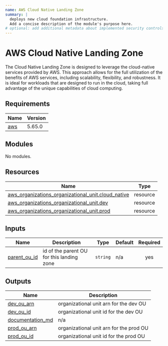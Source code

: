 ```yaml
---
name: AWS Cloud Native Landing Zone
summary: |
  deploys new cloud foundation infrastructure.
  Add a concise description of the module's purpose here.
# optional: add additional metadata about implemented security controls
---
```


# AWS Cloud Native Landing Zone

The Cloud Native Landing Zone is designed to leverage the cloud-native services provided by AWS. This approach allows for the full utilization of the benefits of AWS services, including scalability, flexibility, and robustness. It is ideal for workloads that are designed to run in the cloud, taking full advantage of the unique capabilities of cloud computing.

<!-- BEGIN_TF_DOCS -->
## Requirements

| Name | Version |
|------|---------|
| <a name="requirement_aws"></a> [aws](#requirement\_aws) | 5.65.0 |

## Modules

No modules.

## Resources

| Name | Type |
|------|------|
| [aws_organizations_organizational_unit.cloud_native](https://registry.terraform.io/providers/hashicorp/aws/5.65.0/docs/resources/organizations_organizational_unit) | resource |
| [aws_organizations_organizational_unit.dev](https://registry.terraform.io/providers/hashicorp/aws/5.65.0/docs/resources/organizations_organizational_unit) | resource |
| [aws_organizations_organizational_unit.prod](https://registry.terraform.io/providers/hashicorp/aws/5.65.0/docs/resources/organizations_organizational_unit) | resource |

## Inputs

| Name | Description | Type | Default | Required |
|------|-------------|------|---------|:--------:|
| <a name="input_parent_ou_id"></a> [parent\_ou\_id](#input\_parent\_ou\_id) | id of the parent OU for this landing zone | `string` | n/a | yes |

## Outputs

| Name | Description |
|------|-------------|
| <a name="output_dev_ou_arn"></a> [dev\_ou\_arn](#output\_dev\_ou\_arn) | organizational unit arn for the dev OU |
| <a name="output_dev_ou_id"></a> [dev\_ou\_id](#output\_dev\_ou\_id) | organizational unit id for the dev OU |
| <a name="output_documentation_md"></a> [documentation\_md](#output\_documentation\_md) | n/a |
| <a name="output_prod_ou_arn"></a> [prod\_ou\_arn](#output\_prod\_ou\_arn) | organizational unit arn for the prod OU |
| <a name="output_prod_ou_id"></a> [prod\_ou\_id](#output\_prod\_ou\_id) | organizational unit id for the prod OU |
<!-- END_TF_DOCS -->
